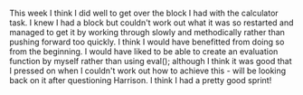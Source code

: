 This week I think I did well to get over the block I had with the calculator task. I knew I had a block but couldn't work out what it was so restarted and managed to get it by working through slowly and methodically rather than pushing forward too quickly. I think I would have benefitted from doing so from the beginning. I would have liked to be able to create an evaluation function by myself rather than using eval(); although I think it was good that I pressed on when I couldn't work out how to achieve this - will be looking back on it after questioning Harrison. I think I had a pretty good sprint! 
